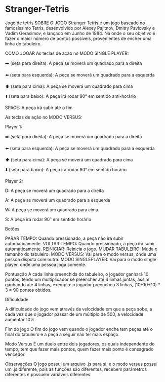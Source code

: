 # Stranger-Tetris
Jogo de tetris
SOBRE O JOGO
Stranger Tetris é um jogo baseado no famosíssimo Tetris, 
desenvolvido por Alexey Pajitnov, Dmitry Pavlovsky e Vadim Gerasimov, e 
lançado em Junho de 1984. Na onde o seu objetivo é fazer o maior número de 
pontos possíveis, provenientes de encher uma linha do tabuleiro.

COMO JOGAR
As teclas de ação no MODO SINGLE PLAYER:  

➡️ (seta para direita): A peça se moverá um quadrado para a direita

⬅️ (seta para esquerda): A peça se moverá um quadrado para a esquerda

⬆️ (seta para cima): A peça se moverá um quadrado para cima

⬇️ (seta para baixo): A peça irá rodar 90° em sentido anti-horário

SPACE: A peça irá subir até o fim

As teclas de ação no MODO VERSUS:  

Player 1: 

➡️ (seta para direita): A peça se moverá um quadrado para a direita

⬅️ (seta para esquerda): A peça se moverá um quadrado para a esquerda

⬆️ (seta para cima): A peça se moverá um quadrado para cima

⬇️ (seta para baixo): A peça irá rodar 90° em sentido horário

Player 2: 

D: A peça se moverá um quadrado para a direita

A: A peça se moverá um quadrado para a esquerda

W: A peça se moverá um quadrado para cima

S: A peça irá rodar 90° em sentido horário


Botões

PARAR TEMPO: Quando pressionado, a peça não irá subir automaticamente.
VOLTAR TEMPO: Quando pressionado, a peça irá subir automaticamente.
REINICIAR: Reinicia o jogo. 
MUDAR TABULEIRO: Muda o tamanho do tabuleiro.
MODO VERSUS: Vai para o modo versus, onde uma pessoa disputa com outra.
MODO SINGLEPLAYER: Vai para o modo single player, onde uma pessoa joga somente.

Pontuação
A cada linha preenchida do tabuleiro, o jogador ganhará 10 pontos, 
tendo um multiplicador se preencher até 4 linhas juntas, assim ganhando 
até 4 linhas, exemplo: o jogador preencheu 3 linhas, 
(10+10+10) * 3 = 90 pontos obtidos. 

Dificuldade

A dificuldade do jogo vem através da velocidade em que a peça sobe, 
a cada vez que o jogador passar de um múltiplo de 500, a velocidade aumentar 10%.

Fim do jogo
O fim do jogo vem quando o jogador enche tem peças até o final do tabuleiro 
e a peça a seguir não ter mais espaço. 

Modo Versus
É um duelo entre dois jogadores, os quais independente do tempo, tem 
que fazer mais pontos, quem fazer mais ponto é consagrado vencedor.

Observações
O jogo possui um arquivo .js para si, e o modo versus possui um .js 
diferente, pois as funções são diferentes, recebem parâmetros diferentes 
e possuem variáveis diferentes 
